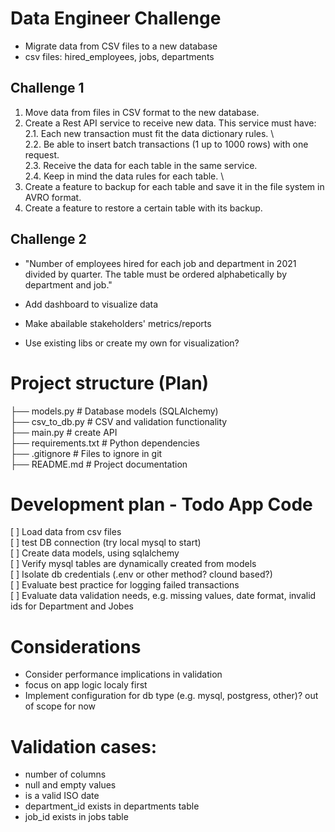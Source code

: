 # Data Engineer Challenge

- Migrate data from CSV files to a new database
- csv files: hired_employees, jobs, departments

## Challenge 1

1. Move data from files in CSV format to the new database.
2. Create a Rest API service to receive new data. This service must have:
   \
    2.1. Each new transaction must fit the data dictionary rules.
   \  
    2.2. Be able to insert batch transactions (1 up to 1000 rows) with one request.
   \
    2.3. Receive the data for each table in the same service.
   \
    2.4. Keep in mind the data rules for each table.
   \
3. Create a feature to backup for each table and save it in the file system in AVRO format.
4. Create a feature to restore a certain table with its backup.

## Challenge 2

- "Number of employees hired for each job and department in 2021 divided by quarter. The
  table must be ordered alphabetically by department and job."

- Add dashboard to visualize data
- Make abailable stakeholders' metrics/reports
- Use existing libs or create my own for visualization?

# Project structure (Plan)

├── models.py # Database models (SQLAlchemy)
\
├── csv_to_db.py # CSV and validation functionality
\
├── main.py # create API
\
├── requirements.txt # Python dependencies
\
├── .gitignore # Files to ignore in git
\
├── README.md # Project documentation

# Development plan - Todo App Code

[ ] Load data from csv files
\
[ ] test DB connection (try local mysql to start)
\
[ ] Create data models, using sqlalchemy
\
[ ] Verify mysql tables are dynamically created from models
\
[ ] Isolate db credentials (.env or other method? clound based?)
\
[ ] Evaluate best practice for logging failed transactions
\
[ ] Evaluate data validation needs, e.g. missing values, date format, invalid ids for Department and Jobes

# Considerations

- Consider performance implications in validation
- focus on app logic localy first
- Implement configuration for db type (e.g. mysql, postgress, other)? out of scope for now

# Validation cases:
- number of columns
- null and empty values
- is a valid ISO date
- department_id exists in departments table
- job_id exists in jobs table

